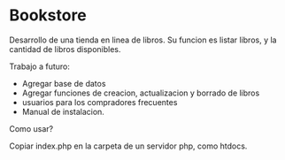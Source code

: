 # Bookstore

Desarrollo de una tienda en linea de libros.
Su funcion es listar libros, y la cantidad de libros disponibles.

Trabajo a futuro: 

- Agregar base de datos
- Agregar funciones de creacion, actualizacion y borrado de libros
- usuarios para los compradores frecuentes
- Manual de instalacion.

Como usar?

Copiar index.php en la carpeta de un servidor php, como htdocs.
